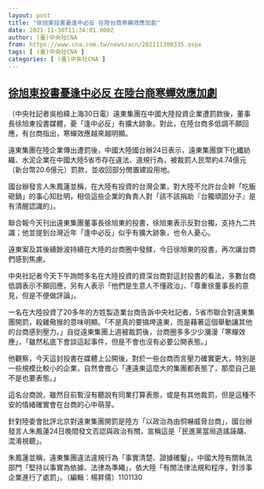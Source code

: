 ```yaml
---
layout: post
title: "徐旭東投書憂逢中必反 在陸台商寒蟬效應加劇"
date: 2021-11-30T11:34:01.000Z
author: (臺)中央社CNA
from: https://www.cna.com.tw/news/acn/202111300335.aspx
tags: [ (臺)中央社CNA ]
categories: [ (臺)中央社CNA ]
---
```

<!--1638272041000-->
[徐旭東投書憂逢中必反 在陸台商寒蟬效應加劇](https://www.cna.com.tw/news/acn/202111300335.aspx)
------

<div>
<div></div><div><p>（中央社記者吳柏緯上海30日電）遠東集團在中國大陸投資企業遭罰款後，董事長徐旭東投書媒體，憂「逢中必反」有擴大跡象。對此，在陸台商多低調不願回應，有台商指出，寒蟬效應越來越明顯。</p><p>遠東集團在陸企業傳出遭罰後，中國大陸國台辦24日表示，遠東集團旗下化纖紡織、水泥企業在中國大陸5省市存在違法、違規行為，被裁罰人民幣約4.74億元（新台幣20.6億元）罰款，並收回部分閒置建設用地。</p><p>國台辦發言人朱鳳蓮並稱，在大陸有投資的台灣企業，對大陸不允許台企幹「吃飯砸鍋」的事心知肚明，相信這些企業的負責人對「該不該捐助『台獨頑固分子』是有清醒認識的」。</p><p>聯合報今天刊出遠東集團董事長徐旭東的投書，徐旭東表示反對台獨，支持九二共識；他並提到台灣近年「逢中必反」似乎有擴大跡象，也令人憂心。</p><p>遠東案及其後續餘波持續在大陸的台商圈中發酵，今日徐旭東的投書，再次讓台商們感到焦慮。</p><p>中央社記者今天下午詢問多名在大陸投資的資深台商對這封投書的看法，多數台商低調表示不願回應，另有人表示「他們是生意人不懂政治」、「尊重徐董事長的意見，但是不便做評論」。</p><p>一名在大陸投資了20多年的方姓製造業台商告訴中央社記者，5省市聯合對遠東集團開罰，殺雞儆猴的意味明顯。「不是真的要搞垮遠東，而是藉著這個舉動讓其他的台商感到壓力。」自從遠東集團上週被裁罰後，台商圈多多少少瀰漫「寒蟬效應」，「雖然私底下會談這起事件，但是不會也沒有必要公開表態。」</p><p>他觀察，今天這封投書在媒體上公開後，對於一些台商而言壓力確實更大，特別是一些規模比較小的企業，自然會擔心「連遠東這麼大的集團都表態了，那麼自己是不是也要表態。」</p><p>這名台商說，雖然目前暫沒有聽說有同業打算表態，或是有其他裁罰，但是這種不安的情緒確實會在台商的心中萌芽。</p><p>針對陸委會批評北京對遠東集團開罰是陸方「以政治為由恫嚇威脅台商」，國台辦發言人朱鳳蓮24日晚間發文否認與政治有關，宣稱這是「民進黨當局造謠誣衊、混淆視聽」。</p><p>朱鳳蓮並稱，遠東集團違法違規行為「事實清楚、證據確鑿」。中國大陸有關執法部門「堅持以事實為依據、法律為準繩」，依大陸「有關法律法規和程序，對涉事企業進行了處罰」。（編輯：楊昇儒）1101130</p></div>
</div>
